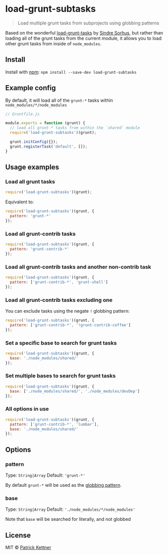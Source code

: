 # load-grunt-subtasks

> Load multiple grunt tasks from subprojects using globbing patterns

Based on the wonderful [load-grunt-tasks](https://github.com/sindresorhus/load-grunt-tasks) by [Sindre Sorhus](http://sindresorhus.com), but rather than loading all of the grunt tasks from the current module, it allows you to load other grunt tasks from inside of `node_modules`.

## Install

Install with [npm](https://npmjs.org/package/load-grunt-subtasks): `npm install --save-dev load-grunt-subtasks`


## Example config

By default, it will load all of the `grunt-*` tasks within `node_modules/*/node_modules`

```js
// Gruntfile.js

module.exports = function (grunt) {
  // load all grunt-* tasks from within the `shared` module
  require('load-grunt-subtasks')(grunt);

  grunt.initConfig({});
  grunt.registerTask('default', []);
}
```


## Usage examples

### Load all grunt tasks

```js
require('load-grunt-subtasks')(grunt);
```

Equivalent to:

```js
require('load-grunt-subtasks')(grunt, {
  pattern: 'grunt-*'
});
```

### Load all grunt-contrib tasks

```js
require('load-grunt-subtasks')(grunt, {
  pattern: 'grunt-contrib-*'
});
```

### Load all grunt-contrib tasks and another non-contrib task

```js
require('load-grunt-subtasks')(grunt, {
  pattern: ['grunt-contrib-*', 'grunt-shell']
});
```

### Load all grunt-contrib tasks excluding one

You can exclude tasks using the negate `!` globbing pattern:

```js
require('load-grunt-subtasks')(grunt, {
  pattern: ['grunt-contrib-*', '!grunt-contrib-coffee']
});
```

### Set a specific base to search for grunt tasks

```js
require('load-grunt-subtasks')(grunt, {
  base: './node_modules/shared/'
});
```

### Set multiple bases to search for grunt tasks

```js
require('load-grunt-subtasks')(grunt, {
  base: ['./node_modules/shared/', './node_modules/devDep']
});
```

### All options in use

```js
require('load-grunt-subtasks')(grunt, {
  pattern: ['grunt-contrib-*', 'lumbar'],
  base: './node_modules/shared/'
});
```

## Options

### pattern

Type: `String|Array`
Default: `'grunt-*'`

By default `grunt-*` will be used as the [globbing pattern](https://github.com/isaacs/minimatch).

### base

Type: `String|Array`
Default: `'./node_modules/*/node_modules'`

Note that `base` will be searched for literally, and not globbed

## License

MIT © [Patrick Kettner](https://github.com/patrickkettner)
